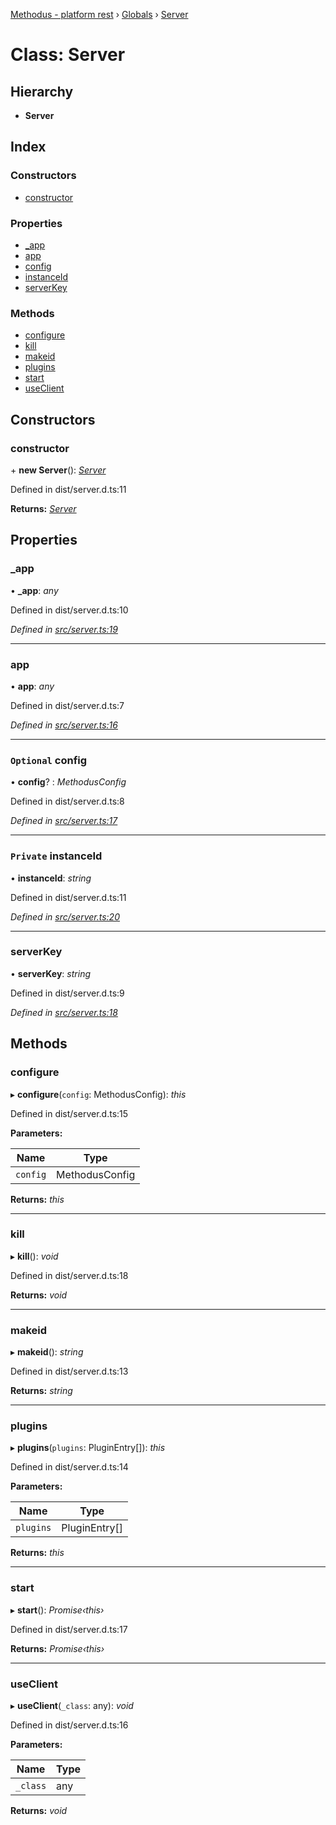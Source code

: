 [Methodus - platform rest](../README.md) › [Globals](../globals.md) › [Server](server.md)

# Class: Server

## Hierarchy

* **Server**

## Index

### Constructors

* [constructor](server.md#constructor)

### Properties

* [_app](server.md#_app)
* [app](server.md#app)
* [config](server.md#optional-config)
* [instanceId](server.md#private-instanceid)
* [serverKey](server.md#serverkey)

### Methods

* [configure](server.md#configure)
* [kill](server.md#kill)
* [makeid](server.md#makeid)
* [plugins](server.md#plugins)
* [start](server.md#start)
* [useClient](server.md#useclient)

## Constructors

###  constructor

\+ **new Server**(): *[Server](server.md)*

Defined in dist/server.d.ts:11

**Returns:** *[Server](server.md)*

## Properties

###  _app

• **_app**: *any*

Defined in dist/server.d.ts:10

*Defined in [src/server.ts:19](https://github.com/nodulusteam/methodus.dev/blob/8d1d711/modules/platform/platform-rest/src/server.ts#L19)*

___

###  app

• **app**: *any*

Defined in dist/server.d.ts:7

*Defined in [src/server.ts:16](https://github.com/nodulusteam/methodus.dev/blob/8d1d711/modules/platform/platform-rest/src/server.ts#L16)*

___

### `Optional` config

• **config**? : *MethodusConfig*

Defined in dist/server.d.ts:8

*Defined in [src/server.ts:17](https://github.com/nodulusteam/methodus.dev/blob/8d1d711/modules/platform/platform-rest/src/server.ts#L17)*

___

### `Private` instanceId

• **instanceId**: *string*

Defined in dist/server.d.ts:11

*Defined in [src/server.ts:20](https://github.com/nodulusteam/methodus.dev/blob/8d1d711/modules/platform/platform-rest/src/server.ts#L20)*

___

###  serverKey

• **serverKey**: *string*

Defined in dist/server.d.ts:9

*Defined in [src/server.ts:18](https://github.com/nodulusteam/methodus.dev/blob/8d1d711/modules/platform/platform-rest/src/server.ts#L18)*

## Methods

###  configure

▸ **configure**(`config`: MethodusConfig): *this*

Defined in dist/server.d.ts:15

**Parameters:**

Name | Type |
------ | ------ |
`config` | MethodusConfig |

**Returns:** *this*

___

###  kill

▸ **kill**(): *void*

Defined in dist/server.d.ts:18

**Returns:** *void*

___

###  makeid

▸ **makeid**(): *string*

Defined in dist/server.d.ts:13

**Returns:** *string*

___

###  plugins

▸ **plugins**(`plugins`: PluginEntry[]): *this*

Defined in dist/server.d.ts:14

**Parameters:**

Name | Type |
------ | ------ |
`plugins` | PluginEntry[] |

**Returns:** *this*

___

###  start

▸ **start**(): *Promise‹this›*

Defined in dist/server.d.ts:17

**Returns:** *Promise‹this›*

___

###  useClient

▸ **useClient**(`_class`: any): *void*

Defined in dist/server.d.ts:16

**Parameters:**

Name | Type |
------ | ------ |
`_class` | any |

**Returns:** *void*
